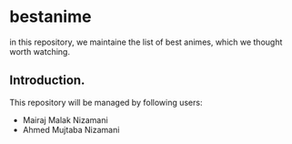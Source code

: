 # bestanime
in this repository, we maintaine the list of best animes, which we thought worth watching.

## Introduction.
This repository will be managed by following users:
- Mairaj Malak Nizamani
- Ahmed Mujtaba Nizamani
